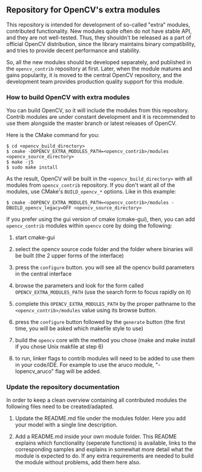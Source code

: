 ## Repository for OpenCV's extra modules

This repository is intended for development of so-called "extra" modules,
contributed functionality. New modules quite often do not have stable API,
and they are not well-tested. Thus, they shouldn't be released as a part of
official OpenCV distribution, since the library maintains binary compatibility,
and tries to provide decent performance and stability.

So, all the new modules should be developed separately, and published in the
`opencv_contrib` repository at first. Later, when the module matures and gains
popularity, it is moved to the central OpenCV repository, and the development team
provides production quality support for this module.

### How to build OpenCV with extra modules

You can build OpenCV, so it will include the modules from this repository. Contrib modules are under constant development and it is recommended to use them alongside the master branch or latest releases of OpenCV.

Here is the CMake command for you:

```
$ cd <opencv_build_directory>
$ cmake -DOPENCV_EXTRA_MODULES_PATH=<opencv_contrib>/modules <opencv_source_directory>
$ make -j5
$ sudo make install
```

As the result, OpenCV will be built in the `<opencv_build_directory>` with all
modules from `opencv_contrib` repository. If you don't want all of the modules,
use CMake's `BUILD_opencv_*` options. Like in this example:

```
$ cmake -DOPENCV_EXTRA_MODULES_PATH=<opencv_contrib>/modules -DBUILD_opencv_legacy=OFF <opencv_source_directory>
```

If you prefer using the gui version of cmake (cmake-gui), then, you can add `opencv_contrib` modules within `opencv` core by doing the following:

1. start cmake-gui

2. select the opencv source code folder and the folder where binaries will be built (the 2 upper forms of the interface)

3. press the `configure` button. you will see all the opencv build parameters in the central interface

4. browse the parameters and look for the form called `OPENCV_EXTRA_MODULES_PATH` (use the search form to focus rapidly on it)

5. complete this `OPENCV_EXTRA_MODULES_PATH` by the proper pathname to the `<opencv_contrib>/modules` value using its browse button.

6. press the `configure` button followed by the `generate` button (the first time, you will be asked which makefile style to use)

7. build the `opencv` core with the method you chose (make and make install if you chose Unix makfile at step 6) 

8. to run, linker flags to contrib modules will need to be added to use them in your code/IDE. For example to use the aruco module, "-lopencv_aruco" flag will be added.

### Update the repository documentation

In order to keep a clean overview containing all contributed modules the following files need to be created/adapted.

1. Update the README.md file under the modules folder. Here you add your model with a single line description.

2. Add a README.md inside your own module folder. This README explains which functionality (seperate functions) is available, links to the corresponding samples and explains in somewhat more detail what the module is expected to do. If any extra requirements are needed to build the module without problems, add them here also.
